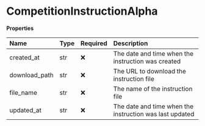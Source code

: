 # CompetitionInstructionAlpha

**Properties**

| Name          | Type | Required | Description                                             |
| :------------ | :--- | :------- | :------------------------------------------------------ |
| created_at    | str  | ❌       | The date and time when the instruction was created      |
| download_path | str  | ❌       | The URL to download the instruction file                |
| file_name     | str  | ❌       | The name of the instruction file                        |
| updated_at    | str  | ❌       | The date and time when the instruction was last updated |

<!-- This file was generated by liblab | https://liblab.com/ -->
